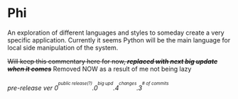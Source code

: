 # Phi
An exploration of different languages and styles to someday create a very specific application. Currently it seems Python will be the main language for local side manipulation of the system.

~~Will keep this commentary here for now, ***replaced with next big update when it comes***~~ Removed NOW as a result of me not being lazy


###### pre-release ver 0<sup><sup>public release(?)</sup></sup>.0<sup><sup>big upd</sup></sup>.4<sup><sup>changes</sup></sup>.3<sup><sup># of commits</sup></sup>